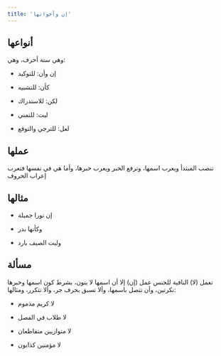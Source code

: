 ```yaml
---
title: 'إن وأخواتها'
---
```


## أنواعها

وهي ستة أحرف، وهي:

- إن وأن: للتوكيد

- كأن: للتشبيه

- لكن: للاستدراك

- ليت: للتمني

- لعل: للترجي والتوقع



## عملها

تنصب المبتدأ ويعرب اسمها، وترفع الخبر ويعرب خبرها، وأما هي في نفسها فتعرب إعراب الحروف



## مثالها

- إن نورا جميلة

- وكأنها بدر

- وليت الصيف بارد



## مسألة

تعمل (لا) النافية للجنس عمل (إن) إلا أن اسمها لا ينون، بشرط كون اسمها وخبرها نكرتين، وأن تتصل باسمها، وألا تسبق بحرف جر، وألا تتكرر، ومثالها:

- لا كريم مذموم

- لا طلاب في الفصل

- لا متوازيين متقاطعان

- لا مؤمنين كذابون
